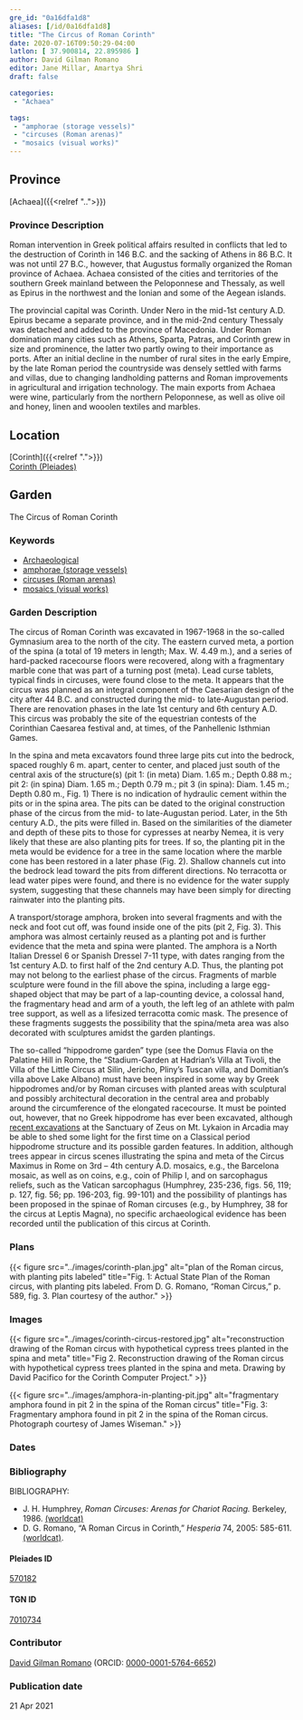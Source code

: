 ```yaml
---
gre_id: "0a16dfa1d8"
aliases: [/id/0a16dfa1d8]
title: "The Circus of Roman Corinth"
date: 2020-07-16T09:50:29-04:00
latlon: [ 37.900814, 22.895986 ]
author: David Gilman Romano
editor: Jane Millar, Amartya Shri
draft: false

categories:
 - "Achaea"

tags:
 - "amphorae (storage vessels)"
 - "circuses (Roman arenas)"
 - "mosaics (visual works)"
---
```


## Province

[Achaea]({{<relref "..">}})

### Province Description

Roman intervention in Greek political affairs resulted in conflicts that led to the destruction of Corinth in 146 B.C. and the sacking of Athens in 86 B.C. It was not until 27 B.C., however, that Augustus formally organized the Roman province of Achaea. Achaea consisted of the cities and territories of the southern Greek mainland between the Peloponnese and Thessaly, as well as Epirus in the northwest and the Ionian and some of the Aegean islands.

The provincial capital was Corinth. Under Nero in the mid-1st century A.D. Epirus became a separate province, and in the mid-2nd century Thessaly was detached and added to the province of Macedonia. Under Roman domination many cities such as Athens, Sparta, Patras, and Corinth grew in size and prominence, the latter two partly owing to their importance as ports.  After an initial decline in the number of rural sites in the early Empire, by the late Roman period the countryside was densely settled with farms and villas, due to changing landholding patterns and Roman improvements in agricultural and irrigation technology. The main exports from Achaea were wine, particularly from the northern Peloponnese, as well as olive oil and honey, linen and wooolen textiles and marbles.

## Location

[Corinth]({{<relref ".">}}) \
[Corinth (Pleiades)](https://pleiades.stoa.org/places/570182)

<!--### Location Description-->

<!-- LEAVE THIS BLANK FOR NOW -->

<!--## Sublocation-->

<!--
[AREA WITHIN LOCATION, LIKE “PALATINE HILL”](GEOREFERENCE LINK)
A sublocation is any area larger than an individual garden, but located within a location. I would always try to include a link to a controlled vocabulary here if possible. This ID may well be different from the Garden ID, e.g., Pompeii versus a Garden in one of the houses which has its own Pleiades ID.
-->

<!--### Sublocation Description-->

<!-- DESCRIPTION -->

## Garden

The Circus of Roman Corinth

### Keywords

- [Archaeological](#)
- [amphorae (storage vessels)](http://vocab.getty.edu/page/aat/300148696)
- [circuses (Roman arenas)](http://vocab.getty.edu/page/aat/300007255)
- [mosaics (visual works)](http://vocab.getty.edu/page/aat/300015342)

### Garden Description

The circus of Roman Corinth was excavated in 1967-1968 in the so-called Gymnasium area to the north of the city. The eastern curved meta, a portion of the spina (a total of 19 meters in length; Max. W. 4.49 m.), and a series of hard-packed racecourse floors were recovered, along with a fragmentary marble cone that was part of a turning post (meta). Lead curse tablets, typical finds in circuses, were found close to the meta. It appears that the circus was planned as an integral component of the Caesarian design of the city after 44 B.C. and constructed during the mid- to late-Augustan period. There are renovation phases in the late 1st century and 6th century A.D. This circus was probably the site of the equestrian contests of the Corinthian Caesarea festival and, at times, of the Panhellenic Isthmian Games.

In the spina and meta excavators found three large pits cut into the bedrock, spaced roughly 6 m. apart, center to center, and placed just south of the central axis of the structure(s) (pit 1: (in meta) Diam. 1.65 m.; Depth 0.88 m.; pit 2: (in spina) Diam. 1.65 m.; Depth 0.79 m.; pit 3 (in spina): Diam. 1.45 m.; Depth 0.80 m., Fig. 1) There is no indication of hydraulic cement within the pits or in the spina area. The pits can be dated to the original construction phase of the circus from the mid- to late-Augustan period. Later, in the 5th century A.D., the pits were filled in.  Based on the similarities of the diameter and depth of these pits to those for cypresses at nearby Nemea, it is very likely that these are also planting pits for trees. If so, the planting pit in the meta would be evidence for a tree in the same location where the marble cone has been restored in a later phase (Fig. 2). Shallow channels cut into the bedrock lead toward the pits from different directions. No terracotta or lead water pipes were found, and there is no evidence for the water supply system, suggesting that these channels may have been simply for directing rainwater into the planting pits.

A transport/storage amphora, broken into several fragments and with the neck and foot cut off, was found inside one of the pits (pit 2, Fig. 3).  This amphora was almost certainly reused as a planting pot and is further evidence that the meta and spina were planted. The amphora is a North Italian Dressel 6 or Spanish Dressel 7-11 type, with dates ranging from the 1st century A.D. to first half of the 2nd century A.D. Thus, the planting pot may not belong to the earliest phase of the circus.
Fragments of marble sculpture were found in the fill above the spina, including a large egg-shaped object that may be part of a lap-counting device, a colossal hand, the fragmentary head and arm of a youth, the left leg of an athlete with palm tree support, as well as a lifesized terracotta comic mask. The presence of these fragments suggests the possibility that the spina/meta area was also decorated with sculptures amidst the garden plantings.

The so-called “hippodrome garden” type (see the Domus Flavia on the Palatine Hill in Rome, the “Stadium-Garden at Hadrian’s Villa at Tivoli, the Villa of the Little Circus at Silin, Jericho, Pliny’s Tuscan villa, and Domitian’s villa above Lake Albano) must have been inspired in some way by Greek hippodromes and/or by Roman circuses with planted areas with sculptural and possibly architectural decoration in the central area and probably around the circumference of the elongated racecourse. It must be pointed out, however, that no Greek hippodrome has ever been excavated, although [recent excavations](http://lykaionexcavation.org) at the Sanctuary of Zeus on Mt. Lykaion in Arcadia may be able to shed some light for the first time on a Classical period hippodrome structure and its possible garden features. In addition, although trees appear in circus scenes illustrating the spina and meta of the Circus Maximus in Rome on 3rd – 4th century A.D. mosaics, e.g., the Barcelona mosaic, as well as on coins, e.g., coin of Philip I, and on sarcophagus reliefs, such as the Vatican sarcophagus (Humphrey, 235-236, figs. 56, 119; p. 127, fig. 56; pp. 196-203, fig. 99-101) and the possibility of plantings has been proposed in the spinae of Roman circuses (e.g., by Humphrey, 38 for the circus at Leptis Magna), no specific archaeological evidence has been recorded until the publication of this circus at Corinth.

<!--### Maps-->

<!--
{{< figure src="../images/image_name.ext" alt="alt_text" title="CAPTION" >}}
-->

### Plans

{{< figure src="../images/corinth-plan.jpg" alt="plan of the Roman circus, with planting pits labeled" title="Fig. 1: Actual State Plan of the Roman circus, with planting pits labeled. From D. G. Romano, “Roman Circus,” p. 589, fig. 3. Plan courtesy of the author." >}}

### Images

{{< figure src="../images/corinth-circus-restored.jpg" alt="reconstruction drawing of the Roman circus with hypothetical cypress trees planted in the spina and meta" title="Fig 2. Reconstruction drawing of the Roman circus with hypothetical cypress trees planted in the spina and meta. Drawing by David Pacifico for the Corinth Computer Project." >}}

{{< figure src="../images/amphora-in-planting-pit.jpg" alt="fragmentary amphora found in pit 2 in the spina of the Roman circus" title="Fig. 3: Fragmentary amphora found in pit 2 in the spina of the Roman circus. Photograph courtesy of James Wiseman." >}}

### Dates
<!-- Format: For now, include dates exactly as written in the document. We will revisit the question of date formatting once more data have been collected. -->
<!-- If no date, use "unspecified" -->

### Bibliography

BIBLIOGRAPHY:
* J. H. Humphrey, *Roman Circuses: Arenas for Chariot Racing.* Berkeley, 1986. [(worldcat)](http://www.worldcat.org/oclc/299732316)
* D. G. Romano, “A Roman Circus in Corinth,” *Hesperia* 74, 2005: 585-611. [(worldcat)](http://www.worldcat.org/oclc/359326258).

<!--#### Periodo ID-->

<!-- [PERIODO_ID](https://pleiades.stoa.org/places/PLEIADES_ID) -->

#### Pleiades ID

[570182](https://pleiades.stoa.org/places/570182)

#### TGN ID

[7010734](http://vocab.getty.edu/page/tgn/7010734)

### Contributor

[David Gilman Romano](https://anthropology.arizona.edu/user/david-gilman-romano) (ORCID: [0000-0001-5764-6652](https://orcid.org/0000-0001-5764-6652))

### Publication date

21 Apr 2021

<!--### Related articles-->

<!-- Links to other related articles. Leave blank for now -->
